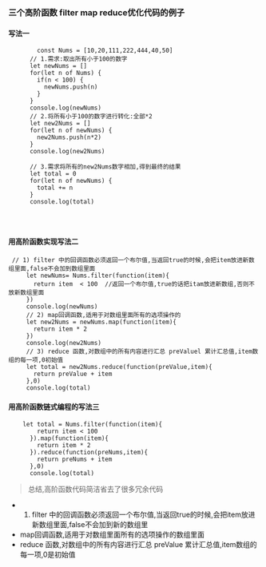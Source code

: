 ### 三个高阶函数 filter map reduce优化代码的例子

#### 写法一
```
		const Nums = [10,20,111,222,444,40,50]
      // 1.需求:取出所有小于100的数字
      let newNums = []
      for(let n of Nums) {
        if(n < 100) {
          newNums.push(n)
        }
      }
      console.log(newNums)
      // 2.将所有小于100的数字进行转化:全部*2
      let new2Nums = []
      for(let n of newNums) {
        new2Nums.push(n*2)
      }
      console.log(new2Nums)

      // 3.需求将所有的new2Nums数字相加,得到最终的结果
      let total = 0
      for(let n of newNums) {
        total += n
      }
      console.log(total)
      
      
      
```
#### 用高阶函数实现写法二
 
 ```
  // 1) filter 中的回调函数必须返回一个布尔值,当返回true的时候,会把item放进新数组里面,false不会加到数组里面
      let newNums= Nums.filter(function(item){
        return item  < 100  //返回一个布尔值,true的话把itam放进新数组,否则不放新数组里面
      })
      console.log(newNums)
      // 2) map回调函数,适用于对数组里面所有的选项操作的
      let new2Nums = newNums.map(function(item){
        return item * 2
      })
      console.log(new2Nums)
      // 3) reduce 函数,对数组中的所有内容进行汇总 preValuel 累计汇总值,item数组的每一项,0初始值
      let total = new2Nums.reduce(function(preValue,item){
        return preValue + item
      },0)
      console.log(total)
 ``` 
#### 用高阶函数链式编程的写法三
```
	let total = Nums.filter(function(item){
        return item < 100
      }).map(function(item){
        return item * 2
      }).reduce(function(preNums,item){
        return preNums + item
      },0)
      console.log(total)
```
> 总结,高阶函数代码简洁省去了很多冗余代码

* 1) filter 中的回调函数必须返回一个布尔值,当返回true的时候,会把item放进新数组里面,false不会加到新的数组里
* map回调函数,适用于对数组里面所有的选项操作的数组里面
* reduce 函数,对数组中的所有内容进行汇总 preValue 累计汇总值,item数组的每一项,0是初始值


